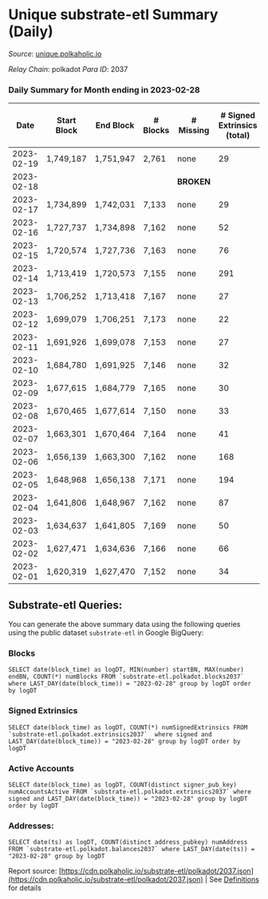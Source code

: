 # Unique substrate-etl Summary (Daily)

_Source_: [unique.polkaholic.io](https://unique.polkaholic.io)

*Relay Chain*: polkadot
*Para ID*: 2037



### Daily Summary for Month ending in 2023-02-28


| Date | Start Block | End Block | # Blocks | # Missing | # Signed Extrinsics (total) | # Active Accounts | # Addresses with Balances | # Events | # Transfers | # XCM Transfers In | # XCM Transfers Out |
| ---- | ----------- | --------- | -------- | --------- | --------------------------- | ----------------- | ------------------------- | -------- | ----------- | ------------------ | ------------------- |
| 2023-02-19 | 1,749,187 | 1,751,947 | 2,761 | none  | 29 | 5 |  | 5,998 | 29  |   |   |
| 2023-02-18 |  |  |  |  **BROKEN**  |  |  | 16,195 |  |   |   |   |
| 2023-02-17 | 1,734,899 | 1,742,031 | 7,133 | none  | 29 | 17 | 16,195 | 15,296 | 16  |   |   |
| 2023-02-16 | 1,727,737 | 1,734,898 | 7,162 | none  | 52 | 29 | 16,187 | 15,476 | 29  |   |   |
| 2023-02-15 | 1,720,574 | 1,727,736 | 7,163 | none  | 76 | 35 | 16,183 | 15,577 | 65  |   |   |
| 2023-02-14 | 1,713,419 | 1,720,573 | 7,155 | none  | 291 | 24 | 16,177 | 16,631 | 284  |   |   |
| 2023-02-13 | 1,706,252 | 1,713,418 | 7,167 | none  | 27 | 22 | 16,173 | 15,331 | 18  |   |   |
| 2023-02-12 | 1,699,079 | 1,706,251 | 7,173 | none  | 22 | 18 | 16,171 | 15,321 | 14  |   |   |
| 2023-02-11 | 1,691,926 | 1,699,078 | 7,153 | none  | 27 | 8 | 16,169 | 15,300 | 20  |   |   |
| 2023-02-10 | 1,684,780 | 1,691,925 | 7,146 | none  | 32 | 15 | 16,169 | 15,321 | 24  |   |   |
| 2023-02-09 | 1,677,615 | 1,684,779 | 7,165 | none  | 30 | 19 | 16,167 | 15,351 | 19  |   |   |
| 2023-02-08 | 1,670,465 | 1,677,614 | 7,150 | none  | 33 | 19 | 16,166 | 15,335 | 25  |   |   |
| 2023-02-07 | 1,663,301 | 1,670,464 | 7,164 | none  | 41 | 20 | 16,160 | 15,394 | 27  |   |   |
| 2023-02-06 | 1,656,139 | 1,663,300 | 7,162 | none  | 168 | 71 | 16,158 | 16,044 | 147  |   |   |
| 2023-02-05 | 1,648,968 | 1,656,138 | 7,171 | none  | 194 | 33 | 16,152 | 16,188 | 172  |   |   |
| 2023-02-04 | 1,641,806 | 1,648,967 | 7,162 | none  | 87 | 17 | 16,147 | 15,623 | 78  |   |   |
| 2023-02-03 | 1,634,637 | 1,641,805 | 7,169 | none  | 50 | 27 | 16,144 | 15,456 | 25  |   |   |
| 2023-02-02 | 1,627,471 | 1,634,636 | 7,166 | none  | 66 | 31 | 16,140 | 15,526 | 45  |   |   |
| 2023-02-01 | 1,620,319 | 1,627,470 | 7,152 | none  | 34 | 22 | 16,137 | 15,338 | 22  |   |   |

## Substrate-etl Queries:
You can generate the above summary data using the following queries using the public dataset `substrate-etl` in Google BigQuery:


### Blocks
```
SELECT date(block_time) as logDT, MIN(number) startBN, MAX(number) endBN, COUNT(*) numBlocks FROM `substrate-etl.polkadot.blocks2037`  where LAST_DAY(date(block_time)) = "2023-02-28" group by logDT order by logDT
```


### Signed Extrinsics
```
SELECT date(block_time) as logDT, COUNT(*) numSignedExtrinsics FROM `substrate-etl.polkadot.extrinsics2037`  where signed and LAST_DAY(date(block_time)) = "2023-02-28" group by logDT order by logDT
```


### Active Accounts
```
SELECT date(block_time) as logDT, COUNT(distinct signer_pub_key) numAccountsActive FROM `substrate-etl.polkadot.extrinsics2037` where signed and LAST_DAY(date(block_time)) = "2023-02-28" group by logDT order by logDT
```


### Addresses:
```
SELECT date(ts) as logDT, COUNT(distinct address_pubkey) numAddress FROM `substrate-etl.polkadot.balances2037` where LAST_DAY(date(ts)) = "2023-02-28" group by logDT
```



Report source: [https://cdn.polkaholic.io/substrate-etl/polkadot/2037.json](https://cdn.polkaholic.io/substrate-etl/polkadot/2037.json) | See [Definitions](/DEFINITIONS.md) for details
